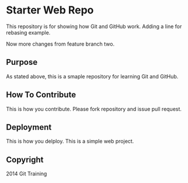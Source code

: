 # Starter Web Repo

This repository is for showing how Git and GitHub work. Adding a line for rebasing example.

Now more changes from feature branch two.

## Purpose

As stated above, this is a smaple repository for learning Git and GitHub.

## How To Contribute

This is how you contribute. Please fork repository and issue pull request.

## Deployment

This is how you delploy. This is a simple web project.

## Copyright

2014 Git Training